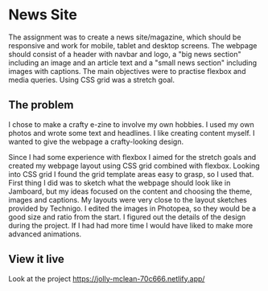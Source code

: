 # News Site

The assignment was to create a news site/magazine, which should be responsive and work for mobile, tablet and desktop screens. The webpage should consist of a header with navbar and logo, a "big news section" including an image and an article text and a "small news section" including images with captions. The main objectives were to practise flexbox and media queries. Using CSS grid was a stretch goal.  

## The problem

I chose to make a crafty e-zine to involve my own hobbies. I used my own photos and wrote some text and headlines. I like creating content myself. I wanted to give the webpage a crafty-looking design. 

Since I had some experience with flexbox I aimed for the stretch goals and created my webpage layout using CSS grid combined with flexbox. Looking into CSS grid I found the grid template areas easy to grasp, so I used that. First thing I did was to sketch what the webpage should look like in Jamboard, but my ideas focused on the content and choosing the theme, images and captions. My layouts were very close to the layout sketches provided by Technigo. I edited the images in Photopea, so they would be a good size and ratio from the start. I figured out the details of the design during the project. If I had had more time I would have liked to make more advanced animations. 

## View it live
Look at the project https://jolly-mclean-70c666.netlify.app/ 
